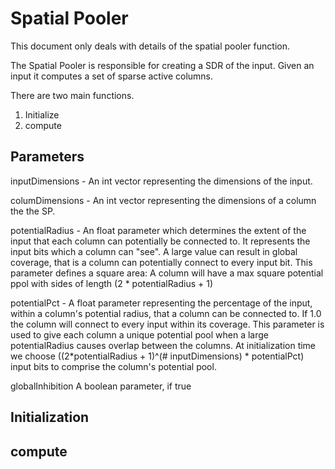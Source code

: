 # Spatial Pooler

This document only deals with details of the spatial pooler function.

The Spatial Pooler is responsible for creating a SDR of the input. Given an input it computes a set of sparse active columns.

There are two main functions.

1. Initialize
2. compute

## Parameters

inputDimensions - An int vector representing the dimensions of the input. 

columDimensions - An int vector representing the dimensions of a column the the SP.

potentialRadius -   An float parameter which determines the extent of the input that each column can potentially be connected to.
                    It represents the input bits which a column can "see". A large value can result in global coverage, that is
                    a column can potentially connect to every input bit.
                    This parameter defines a square area: A column will have a max square potential ppol with sides of length 
                    (2 * potentialRadius + 1)

potentialPct -  A float parameter representing the percentage of the input, within a column's potential radius, that a column can be
                connected to. If 1.0 the column will connect to every input within its coverage.
                This parameter is used to give each column a unique potential pool when a large potentialRadius causes overlap between the columns.
                At initialization time we choose ((2*potentialRadius + 1)^(# inputDimensions) * potentialPct) input bits to comprise the column's potential pool.

globalInhibition A boolean parameter, if true                

## Initialization

## compute

